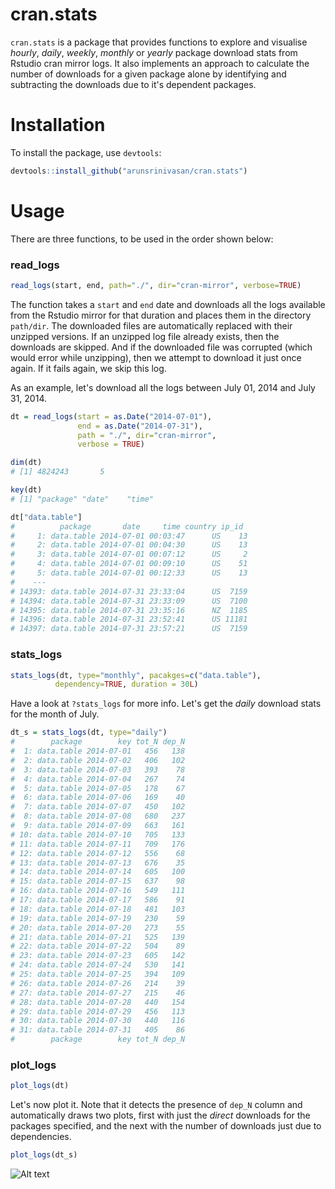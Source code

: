 # cran.stats

`cran.stats` is a package that provides functions to explore and visualise *hourly*, *daily*, *weekly*, *monthly* or *yearly* package download stats from Rstudio cran mirror logs. It also implements an approach to calculate the number of downloads for a given package alone by identifying and subtracting the downloads due to it's dependent packages.

# Installation

To install the package, use `devtools`:

```R
devtools::install_github("arunsrinivasan/cran.stats")
```

# Usage

There are three functions, to be used in the order shown below:

### read_logs

```R
read_logs(start, end, path="./", dir="cran-mirror", verbose=TRUE)
```

The function takes a `start` and `end` date and downloads all the logs available from the Rstudio mirror for that duration and places them in the directory `path/dir`. The downloaded files are automatically replaced with their unzipped versions. If an unzipped log file already exists, then the downloads are skipped. And if the downloaded file was corrupted (which would error while unzipping), then we attempt to download it just once again. If it fails again, we skip this log.

As an example, let's download all the logs between July 01, 2014 and July 31, 2014.

```R
dt = read_logs(start = as.Date("2014-07-01"), 
               end = as.Date("2014-07-31"), 
               path = "./", dir="cran-mirror", 
               verbose = TRUE)

dim(dt)
# [1] 4824243       5

key(dt)
# [1] "package" "date"    "time"   

dt["data.table"]
#          package       date     time country ip_id
#     1: data.table 2014-07-01 00:03:47      US    13
#     2: data.table 2014-07-01 00:04:30      US    13
#     3: data.table 2014-07-01 00:07:12      US     2
#     4: data.table 2014-07-01 00:09:10      US    51
#     5: data.table 2014-07-01 00:12:33      US    13
#    ---                                             
# 14393: data.table 2014-07-31 23:33:04      US  7159
# 14394: data.table 2014-07-31 23:33:09      US  7100
# 14395: data.table 2014-07-31 23:35:16      NZ  1185
# 14396: data.table 2014-07-31 23:52:41      US 11181
# 14397: data.table 2014-07-31 23:57:21      US  7159
```

### stats_logs

```R
stats_logs(dt, type="monthly", pacakges=c("data.table"), 
          dependency=TRUE, duration = 30L)
```

Have a look at `?stats_logs` for more info. Let's get the *daily* download stats for the month of July.

```R
dt_s = stats_logs(dt, type="daily")
#        package        key tot_N dep_N
#  1: data.table 2014-07-01   456   138
#  2: data.table 2014-07-02   406   102
#  3: data.table 2014-07-03   393    78
#  4: data.table 2014-07-04   267    74
#  5: data.table 2014-07-05   178    67
#  6: data.table 2014-07-06   169    40
#  7: data.table 2014-07-07   450   102
#  8: data.table 2014-07-08   680   237
#  9: data.table 2014-07-09   663   161
# 10: data.table 2014-07-10   705   133
# 11: data.table 2014-07-11   709   176
# 12: data.table 2014-07-12   556    68
# 13: data.table 2014-07-13   676    35
# 14: data.table 2014-07-14   605   100
# 15: data.table 2014-07-15   637    98
# 16: data.table 2014-07-16   549   111
# 17: data.table 2014-07-17   586    91
# 18: data.table 2014-07-18   481   103
# 19: data.table 2014-07-19   230    59
# 20: data.table 2014-07-20   273    55
# 21: data.table 2014-07-21   525   139
# 22: data.table 2014-07-22   504    89
# 23: data.table 2014-07-23   605   142
# 24: data.table 2014-07-24   530   141
# 25: data.table 2014-07-25   394   109
# 26: data.table 2014-07-26   214    39
# 27: data.table 2014-07-27   215    46
# 28: data.table 2014-07-28   440   154
# 29: data.table 2014-07-29   456   113
# 30: data.table 2014-07-30   440   116
# 31: data.table 2014-07-31   405    86
#        package        key tot_N dep_N
```

### plot_logs

```R
plot_logs(dt)
```

Let's now plot it. Note that it detects the presence of `dep_N` column and automatically draws two plots, first with just the *direct* downloads for the packages specified, and the next with the number of downloads just due to dependencies.

```R
plot_logs(dt_s)
```

![Alt text](/../master/inst/examples/dt_july.png?raw=true "data.table daily download stats for July 2014")
